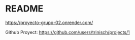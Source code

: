 # README

https://proyecto-grupo-02.onrender.com/

Github Proyect:
https://github.com/users/trinisch/projects/1
